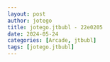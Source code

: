 ```yaml
---
layout: post
author: jotego
title: jotego.jtbubl - 22e0205
date: 2024-05-24
categories: [Arcade, jtbubl]
tags: [jotego.jtbubl]
---
```


